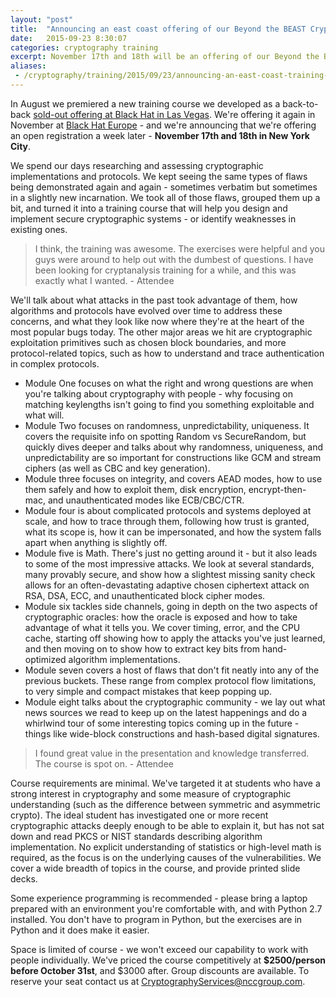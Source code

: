 ```yaml
---
layout: "post"
title:  "Announcing an east coast offering of our Beyond the BEAST Crypto Training"
date:   2015-09-23 8:30:07
categories: cryptography training
excerpt: November 17th and 18th will be an offering of our Beyond the BEAST training in New York City, previously seen at Black Hat. Contact us right away to reserve your seat!
aliases:
 - /cryptography/training/2015/09/23/announcing-an-east-coast-training-offering.html
---
```


In August we premiered a new training course we developed as a back-to-back [sold-out offering at Black Hat in Las Vegas](https://www.blackhat.com/us-15/training/beyond-the-beast-deep-dives-into-crypto-vulnerabilities.html).  We're offering it again in November at [Black Hat Europe](https://www.blackhat.com/eu-15/training/beyond-the-beast-deep-dives-into-crypto-vulnerabilities.html) - and we're announcing that we're offering an open registration a week later - **November 17th and 18th in New York City**.

We spend our days researching and assessing cryptographic implementations and protocols. We kept seeing the same types of flaws being demonstrated again and again - sometimes verbatim but sometimes in a slightly new incarnation. We took all of those flaws, grouped them up a bit, and turned it into a training course that will help you design and implement secure cryptographic systems - or identify weaknesses in existing ones.

> I think, the training was awesome. The exercises were helpful and you guys were around to help out with the dumbest of questions. I have been looking for cryptanalysis training for a while, and this was exactly what I wanted. - Attendee

We'll talk about what attacks in the past took advantage of them, how algorithms and protocols have evolved over time to address these concerns, and what they look like now where they're at the heart of the most popular bugs today. The other major areas we hit are cryptographic exploitation primitives such as chosen block boundaries, and more protocol-related topics, such as how to understand and trace authentication in complex protocols. 

* Module One focuses on what the right and wrong questions are when you're talking about cryptography with people - why focusing on matching keylengths isn't going to find you something exploitable and what will. 
* Module Two focuses on randomness, unpredictability, uniqueness. It covers the requisite info on spotting Random vs SecureRandom, but quickly dives deeper and talks about why randomness, uniqueness, and unpredictability are so important for constructions like GCM and stream ciphers (as well as CBC and key generation). 
* Module three focuses on integrity, and covers AEAD modes, how to use them safely and how to exploit them, disk encryption, encrypt-then-mac, and unauthenticated modes like ECB/CBC/CTR. 
* Module four is about complicated protocols and systems deployed at scale, and how to trace through them, following how trust is granted, what its scope is, how it can be impersonated, and how the system falls apart when anything is slightly off. 
* Module five is Math. There's just no getting around it - but it also leads to some of the most impressive attacks. We look at several standards, many provably secure, and show how a slightest missing sanity check allows for an often-devastating adaptive chosen ciphertext attack on RSA, DSA, ECC, and unauthenticated block cipher modes. 
* Module six tackles side channels, going in depth on the two aspects of cryptographic oracles: how the oracle is exposed and how to take advantage of what it tells you. We cover timing, error, and the CPU cache, starting off showing how to apply the attacks you've just learned, and then moving on to show how to extract key bits from hand-optimized algorithm implementations. 
* Module seven covers a host of flaws that don't fit neatly into any of the previous buckets. These range from complex protocol flow limitations, to very simple and compact mistakes that keep popping up. 
* Module eight talks about the cryptographic community - we lay out what news sources we read to keep up on the latest happenings  and do a whirlwind tour of some interesting topics coming up in the future - things like wide-block constructions and hash-based digital signatures. 

> I found great value in the presentation and knowledge transferred. The course is spot on. - Attendee

Course requirements are minimal.  We've targeted it at students who have a strong interest in cryptography and some measure of cryptographic understanding (such as the difference between symmetric and asymmetric crypto). The ideal student has investigated one or more recent cryptographic attacks deeply enough to be able to explain it, but has not sat down and read PKCS or NIST standards describing algorithm implementation. No explicit understanding of statistics or high-level math is required, as the focus is on the underlying causes of the vulnerabilities. We cover a wide breadth of topics in the course, and provide printed slide decks.

Some experience programming is recommended - please bring a laptop prepared with an environment you're comfortable with, and with Python 2.7 installed. You don't have to program in Python, but the exercises are in Python and it does make it easier. 

Space is limited of course - we won't exceed our capability to work with people individually.  We've priced the course competitively at **\$2500/person before October 31st**, and \$3000 after. Group discounts are available. To reserve your seat contact us at <a href="mailto:CryptographyServices@nccgroup.com">CryptographyServices@nccgroup.com</a>.
